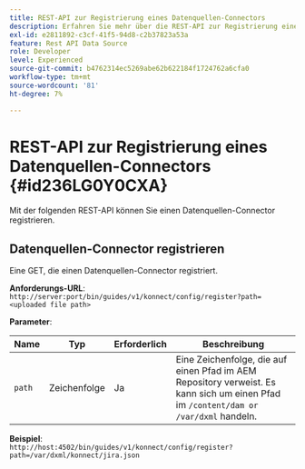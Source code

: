 ```yaml
---
title: REST-API zur Registrierung eines Datenquellen-Connectors
description: Erfahren Sie mehr über die REST-API zur Registrierung eines Datenquellen-Connectors.
exl-id: e2811892-c3cf-41f5-94d8-c2b37823a53a
feature: Rest API Data Source
role: Developer
level: Experienced
source-git-commit: b4762314ec5269abe62b622184f1724762a6cfa0
workflow-type: tm+mt
source-wordcount: '81'
ht-degree: 7%

---
```


# REST-API zur Registrierung eines Datenquellen-Connectors {#id236LG0Y0CXA}

Mit der folgenden REST-API können Sie einen Datenquellen-Connector registrieren.

## Datenquellen-Connector registrieren

Eine GET, die einen Datenquellen-Connector registriert.

**Anforderungs-URL**:
`http://server:port/bin/guides/v1/konnect/config/register?path=<uploaded file path>`

**Parameter**:

| Name | Typ | Erforderlich | Beschreibung |
|----|----|--------|-----------|
| `path` | Zeichenfolge | Ja | Eine Zeichenfolge, die auf einen Pfad im AEM Repository verweist. Es kann sich um einen Pfad im `/content/dam or /var/dxml` handeln. |

**Beispiel**:\
`http://host:4502/bin/guides/v1/konnect/config/register?path=/var/dxml/konnect/jira.json`
